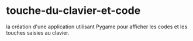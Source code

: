 # touche-du-clavier-et-code
la création d'une application utilisant Pygame pour afficher les codes et les touches saisies au clavier.
